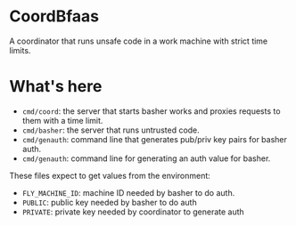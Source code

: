 # CoordBfaas

A coordinator that runs unsafe code in a work machine with strict time limits.

# What's here

- `cmd/coord`: the server that starts basher works and proxies requests to them with a time limit.
- `cmd/basher`: the server that runs untrusted code.
- `cmd/genauth`: command line that generates pub/priv key pairs for basher auth.
- `cmd/genauth`: command line for generating an auth value for basher.

These files expect to get values from the environment:

- `FLY_MACHINE_ID`: machine ID needed by basher to do auth.
- `PUBLIC`: public key needed by basher to do auth
- `PRIVATE`: private key needed by coordinator to generate auth
